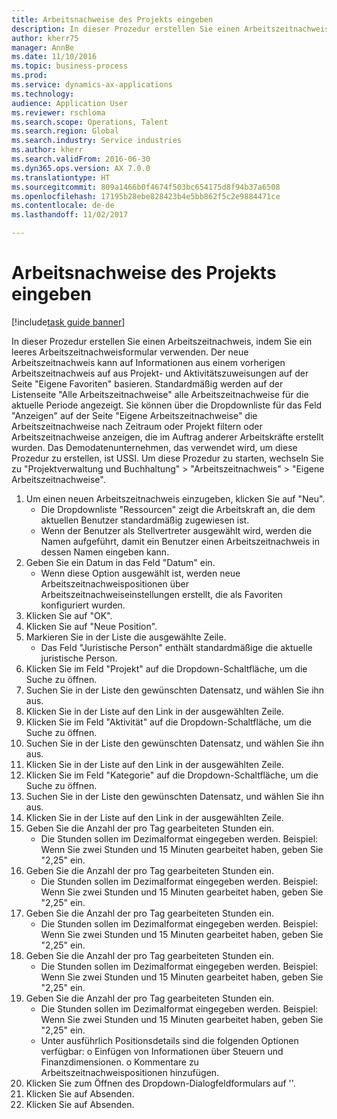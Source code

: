 ```yaml
--- 
title: Arbeitsnachweise des Projekts eingeben
description: In dieser Prozedur erstellen Sie einen Arbeitszeitnachweis, indem Sie ein leeres Arbeitszeitnachweisformular verwenden.
author: kherr75
manager: AnnBe
ms.date: 11/10/2016
ms.topic: business-process
ms.prod: 
ms.service: dynamics-ax-applications
ms.technology: 
audience: Application User
ms.reviewer: rschloma
ms.search.scope: Operations, Talent
ms.search.region: Global
ms.search.industry: Service industries
ms.author: kherr
ms.search.validFrom: 2016-06-30
ms.dyn365.ops.version: AX 7.0.0
ms.translationtype: HT
ms.sourcegitcommit: 809a1466b0f4674f503bc654175d8f94b37a6508
ms.openlocfilehash: 17195b28ebe828423b4e5bb862f5c2e9884471ce
ms.contentlocale: de-de
ms.lasthandoff: 11/02/2017

---
```

# <a name="enter-project-timesheets"></a>Arbeitsnachweise des Projekts eingeben

[!include[task guide banner](../../includes/task-guide-banner.md)]

In dieser Prozedur erstellen Sie einen Arbeitszeitnachweis, indem Sie ein leeres Arbeitszeitnachweisformular verwenden. Der neue Arbeitszeitnachweis kann auf Informationen aus einem vorherigen Arbeitszeitnachweis auf aus Projekt- und Aktivitätszuweisungen auf der Seite "Eigene Favoriten" basieren. Standardmäßig werden auf der Listenseite "Alle Arbeitszeitnachweise" alle Arbeitszeitnachweise für die aktuelle Periode angezeigt. Sie können über die Dropdownliste für das Feld "Anzeigen" auf der Seite "Eigene Arbeitszeitnachweise" die Arbeitszeitnachweise nach Zeitraum oder Projekt filtern oder Arbeitszeitnachweise anzeigen, die im Auftrag anderer Arbeitskräfte erstellt wurden. Das Demodatenunternehmen, das verwendet wird, um diese Prozedur zu erstellen, ist USSI. Um diese Prozedur zu starten, wechseln Sie zu "Projektverwaltung und Buchhaltung" > "Arbeitszeitnachweis" > "Eigene Arbeitszeitnachweise".

1. Um einen neuen Arbeitszeitnachweis einzugeben, klicken Sie auf "Neu".
    * Die Dropdownliste "Ressourcen" zeigt die Arbeitskraft an, die dem aktuellen Benutzer standardmäßig zugewiesen ist.  
    * Wenn der Benutzer als Stellvertreter ausgewählt wird, werden die Namen aufgeführt, damit ein Benutzer einen Arbeitszeitnachweis in dessen Namen eingeben kann.  
2. Geben Sie ein Datum in das Feld "Datum" ein.
    * Wenn diese Option ausgewählt ist, werden neue Arbeitszeitnachweispositionen über Arbeitszeitnachweiseinstellungen erstellt, die als Favoriten konfiguriert wurden.  
3. Klicken Sie auf "OK".
4. Klicken Sie auf "Neue Position".
5. Markieren Sie in der Liste die ausgewählte Zeile.
    * Das Feld "Juristische Person" enthält standardmäßige die aktuelle juristische Person.   
6. Klicken Sie im Feld "Projekt" auf die Dropdown-Schaltfläche, um die Suche zu öffnen.
7. Suchen Sie in der Liste den gewünschten Datensatz, und wählen Sie ihn aus.
8. Klicken Sie in der Liste auf den Link in der ausgewählten Zeile.
9. Klicken Sie im Feld "Aktivität" auf die Dropdown-Schaltfläche, um die Suche zu öffnen.
10. Suchen Sie in der Liste den gewünschten Datensatz, und wählen Sie ihn aus.
11. Klicken Sie in der Liste auf den Link in der ausgewählten Zeile.
12. Klicken Sie im Feld "Kategorie" auf die Dropdown-Schaltfläche, um die Suche zu öffnen.
13. Suchen Sie in der Liste den gewünschten Datensatz, und wählen Sie ihn aus.
14. Klicken Sie in der Liste auf den Link in der ausgewählten Zeile.
15. Geben Sie die Anzahl der pro Tag gearbeiteten Stunden ein.
    * Die Stunden sollen im Dezimalformat eingegeben werden.  Beispiel: Wenn Sie zwei Stunden und 15 Minuten gearbeitet haben, geben Sie "2,25" ein.   
16. Geben Sie die Anzahl der pro Tag gearbeiteten Stunden ein.
    * Die Stunden sollen im Dezimalformat eingegeben werden.  Beispiel: Wenn Sie zwei Stunden und 15 Minuten gearbeitet haben, geben Sie "2,25" ein.   
17. Geben Sie die Anzahl der pro Tag gearbeiteten Stunden ein.
    * Die Stunden sollen im Dezimalformat eingegeben werden.  Beispiel: Wenn Sie zwei Stunden und 15 Minuten gearbeitet haben, geben Sie "2,25" ein.   
18. Geben Sie die Anzahl der pro Tag gearbeiteten Stunden ein.
    * Die Stunden sollen im Dezimalformat eingegeben werden.  Beispiel: Wenn Sie zwei Stunden und 15 Minuten gearbeitet haben, geben Sie "2,25" ein.   
19. Geben Sie die Anzahl der pro Tag gearbeiteten Stunden ein.
    * Die Stunden sollen im Dezimalformat eingegeben werden.  Beispiel: Wenn Sie zwei Stunden und 15 Minuten gearbeitet haben, geben Sie "2,25" ein.   
    * Unter ausführlich Positionsdetails sind die folgenden Optionen verfügbar: o Einfügen von Informationen über Steuern und Finanzdimensionen.  o    Kommentare zu Arbeitszeitnachweispositionen hinzufügen.  
20. Klicken Sie zum Öffnen des Dropdown-Dialogfeldformulars auf ''.
21. Klicken Sie auf Absenden.
22. Klicken Sie auf Absenden.


